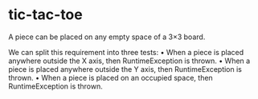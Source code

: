 # tic-tac-toe


A piece can be placed on any empty space of a 3×3 board.

We can split this requirement into three tests:
    • When a piece is placed anywhere outside the X axis, then RuntimeException is thrown.
    • When a piece is placed anywhere outside the Y axis, then RuntimeException is thrown.
    • When a piece is placed on an occupied space, then RuntimeException is thrown.
